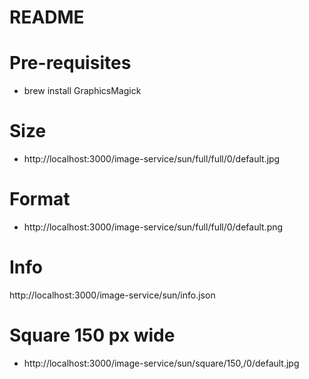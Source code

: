 # README



Pre-requisites
================

* brew install GraphicsMagick


Size
===========

* http://localhost:3000/image-service/sun/full/full/0/default.jpg

Format 
============

* http://localhost:3000/image-service/sun/full/full/0/default.png


Info 
======
http://localhost:3000/image-service/sun/info.json


Square 150 px wide
================
* http://localhost:3000/image-service/sun/square/150,/0/default.jpg